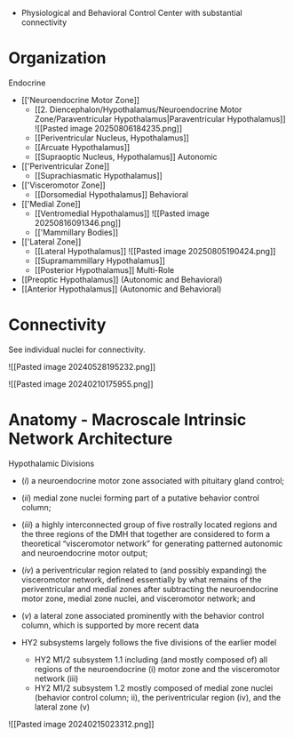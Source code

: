 - Physiological and Behavioral Control Center with substantial connectivity
# Organization
Endocrine
- [['Neuroendocrine Motor Zone]]
	- [[2. Diencephalon/Hypothalamus/Neuroendocrine Motor Zone/Paraventricular Hypothalamus|Paraventricular Hypothalamus]]
		![[Pasted image 20250806184235.png]]
	- [[Periventricular Nucleus, Hypothalamus]]
	- [[Arcuate Hypothalamus]]
	- [[Supraoptic Nucleus, Hypothalamus]]
Autonomic
- [['Periventricular Zone]]
	- [[Suprachiasmatic Hypothalamus]]
- [['Visceromotor Zone]]
	- [[Dorsomedial Hypothalamus]]
Behavioral
- [['Medial Zone]]
	- [[Ventromedial Hypothalamus]]
		![[Pasted image 20250816091346.png]]
	- [['Mammillary Bodies]]
- [['Lateral Zone]]
	- [[Lateral Hypothalamus]]
		![[Pasted image 20250805190424.png]]
	- [[Supramammillary Hypothalamus]]
	- [[Posterior Hypothalamus]]
Multi-Role
- [[Preoptic Hypothalamus]] (Autonomic and Behavioral)
- [[Anterior Hypothalamus]] (Autonomic and Behavioral)
# Connectivity
See individual nuclei for connectivity. 

![[Pasted image 20240528195232.png]]

![[Pasted image 20240210175955.png]]
# Anatomy - Macroscale Intrinsic Network Architecture

Hypothalamic Divisions
- (_i_) a neuroendocrine motor zone associated with pituitary gland control; 
- (_ii_) medial zone nuclei forming part of a putative behavior control column; 
- (_iii_) a highly interconnected group of five rostrally located regions and the three regions of the DMH that together are considered to form a theoretical “visceromotor network” for generating patterned autonomic and neuroendocrine motor output; 
- (_iv_) a periventricular region related to (and possibly expanding) the visceromotor network, defined essentially by what remains of the periventricular and medial zones after subtracting the neuroendocrine motor zone, medial zone nuclei, and visceromotor network; and 
- (_v_) a lateral zone associated prominently with the behavior control column, which is supported by more recent data

- HY2 subsystems largely follows the five divisions of the earlier model
	- HY2 M1/2 subsystem 1.1 including (and mostly composed of) all regions of the neuroendocrine (i) motor zone and the visceromotor network (iii)
	- HY2 M1/2 subsystem 1.2 mostly composed of medial zone nuclei (behavior control column; ii), the periventricular region (iv), and the lateral zone (v)

![[Pasted image 20240215023312.png]]